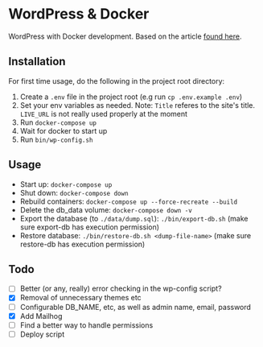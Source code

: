 # WordPress & Docker

WordPress with Docker development. Based on the article [found here](https://akrabat.com/developing-wordpress-sites-with-docker/).

## Installation

For first time usage, do the following in the project root directory:
1. Create a `.env` file in the project root (e.g run `cp .env.example .env`)
1. Set your env variables as needed. Note: `Title` referes to the site's title. `LIVE_URL` is not really used properly at the moment
1. Run `docker-compose up`
1. Wait for docker to start up
1. Run `bin/wp-config.sh`

## Usage

- Start up: `docker-compose up`
- Shut down: `docker-compose down`
- Rebuild containers: `docker-compose up --force-recreate --build`
- Delete the db_data volume: `docker-compose down -v`
- Export the database (to `./data/dump.sql`): `./bin/export-db.sh` (make sure export-db has execution permission)
- Restore database: `./bin/restore-db.sh <dump-file-name>` (make sure restore-db has execution permission)

## Todo
- [ ] Better (or any, really) error checking in the wp-config script?
- [x] Removal of unnecessary themes etc
- [ ] Configurable DB_NAME, etc, as well as admin name, email, password
- [x] Add Mailhog
- [ ] Find a better way to handle permissions
- [ ] Deploy script